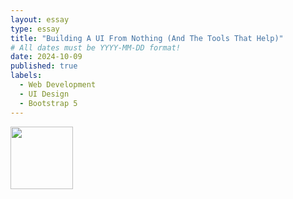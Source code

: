 ```yaml
---
layout: essay
type: essay
title: "Building A UI From Nothing (And The Tools That Help)"
# All dates must be YYYY-MM-DD format!
date: 2024-10-09
published: true
labels:
  - Web Development
  - UI Design
  - Bootstrap 5
---
```


<img width="100px" class="rounded float-start pe-4" src=".../img/MySiteHeader.png">



